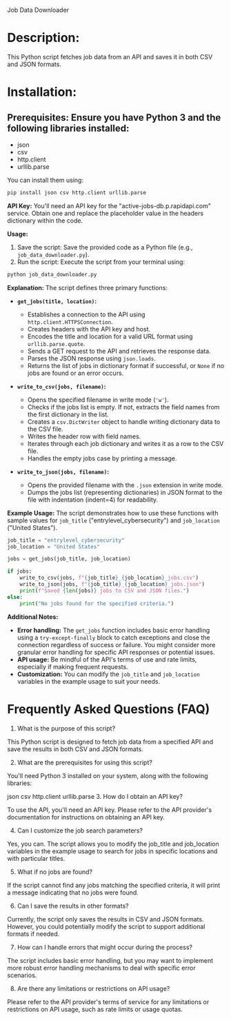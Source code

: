  Job Data Downloader

# Description:
This Python script fetches job data from an API and saves it in both CSV and JSON formats.

# Installation:
## Prerequisites: Ensure you have Python 3 and the following libraries installed:

* json
* csv
* http.client
* urllib.parse

You can install them using:

<!-- python code block -->
```python
pip install json csv http.client urllib.parse
```

**API Key:**
You'll need an API key for the "active-jobs-db.p.rapidapi.com" service. Obtain one and replace the placeholder value in the headers dictionary within the code.

**Usage:**
1. Save the script: Save the provided code as a Python file (e.g., `job_data_downloader.py`).
2. Run the script: Execute the script from your terminal using:

<!-- python code block -->
```python
python job_data_downloader.py
```

**Explanation:**
The script defines three primary functions:

* **`get_jobs(title, location)`:**
  * Establishes a connection to the API using `http.client.HTTPSConnection`.
  * Creates headers with the API key and host.
  * Encodes the title and location for a valid URL format using `urllib.parse.quote`.
  * Sends a GET request to the API and retrieves the response data.
  * Parses the JSON response using `json.loads`.
  * Returns the list of jobs in dictionary format if successful, or `None` if no jobs are found or an error occurs.

* **`write_to_csv(jobs, filename)`:**
  * Opens the specified filename in write mode (`'w'`).
  * Checks if the jobs list is empty. If not, extracts the field names from the first dictionary in the list.
  * Creates a `csv.DictWriter` object to handle writing dictionary data to the CSV file.
  * Writes the header row with field names.
  * Iterates through each job dictionary and writes it as a row to the CSV file.
  * Handles the empty jobs case by printing a message.

* **`write_to_json(jobs, filename)`:**
  * Opens the provided filename with the `.json` extension in write mode.
  * Dumps the jobs list (representing dictionaries) in JSON format to the file with indentation (indent=4) for readability.

**Example Usage:**
The script demonstrates how to use these functions with sample values for `job_title` ("entrylevel_cybersecurity") and `job_location` ("United States").

<!-- python code block -->
```python
job_title = "entrylevel_cybersecurity"
job_location = "United States"

jobs = get_jobs(job_title, job_location)

if jobs:
    write_to_csv(jobs, f"{job_title}_{job_location}_jobs.csv")
    write_to_json(jobs, f"{job_title}_{job_location}_jobs.json")
    print(f"Saved {len(jobs)} jobs to CSV and JSON files.")
else:
    print("No jobs found for the specified criteria.")
```

**Additional Notes:**
* **Error handling:** The `get_jobs` function includes basic error handling using a `try-except-finally` block to catch exceptions and close the connection regardless of success or failure. You might consider more granular error handling for specific API responses or potential issues.
* **API usage:** Be mindful of the API's terms of use and rate limits, especially if making frequent requests.
* **Customization:** You can modify the `job_title` and `job_location` variables in the example usage to suit your needs.

# Frequently Asked Questions (FAQ)
1. What is the purpose of this script?

This Python script is designed to fetch job data from a specified API and save the results in both CSV and JSON formats.

2. What are the prerequisites for using this script?

You'll need Python 3 installed on your system, along with the following libraries:

json
csv
http.client
urllib.parse
3. How do I obtain an API key?

To use the API, you'll need an API key. Please refer to the API provider's documentation for instructions on obtaining an API key.

4. Can I customize the job search parameters?

Yes, you can. The script allows you to modify the job_title and job_location variables in the example usage to search for jobs in specific locations and with particular titles.

5. What if no jobs are found?

If the script cannot find any jobs matching the specified criteria, it will print a message indicating that no jobs were found.

6. Can I save the results in other formats?

Currently, the script only saves the results in CSV and JSON formats. However, you could potentially modify the script to support additional formats if needed.

7. How can I handle errors that might occur during the process?

The script includes basic error handling, but you may want to implement more robust error handling mechanisms to deal with specific error scenarios.

8. Are there any limitations or restrictions on API usage?

Please refer to the API provider's terms of service for any limitations or restrictions on API usage, such as rate limits or usage quotas.
